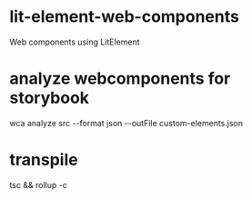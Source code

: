 # lit-element-web-components
Web components using LitElement

# analyze webcomponents for storybook
wca analyze src --format json --outFile custom-elements.json

# transpile
tsc && rollup -c
